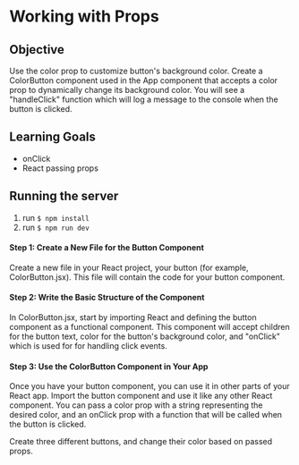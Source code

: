 # Working with Props

## Objective

Use the color prop to customize button's background color. Create a ColorButton component used in the App component that accepts a color prop to dynamically change its background color. You will see a "handleClick" function which will log a message to the console when the button is clicked.

## Learning Goals

- onClick
- React passing props

## Running the server

1. run `$ npm install`
1. run `$ npm run dev`

#### Step 1: Create a New File for the Button Component

Create a new file in your React project, your button (for example, ColorButton.jsx). This file will contain the code for your button component.

#### Step 2: Write the Basic Structure of the Component

In ColorButton.jsx, start by importing React and defining the button component as a functional component. This component will accept children for the button text, color for the button's background color, and "onClick" which is used for for handling click events.

#### Step 3: Use the ColorButton Component in Your App

Once you have your button component, you can use it in other parts of your React app. Import the button component and use it like any other React component. You can pass a color prop with a string representing the desired color, and an onClick prop with a function that will be called when the button is clicked.

Create three different buttons, and change their color based on passed props.

